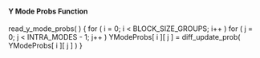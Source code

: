 #### Y Mode Probs Function

<div class="syntax">
read_y_mode_probs( ) {
    for ( i = 0; i < BLOCK_SIZE_GROUPS; i++ )
        for ( j = 0; j < INTRA_MODES - 1; j++ )
            YModeProbs[ i ][ j ] = diff_update_prob( YModeProbs[ i ][ j ] )
}
</div>
